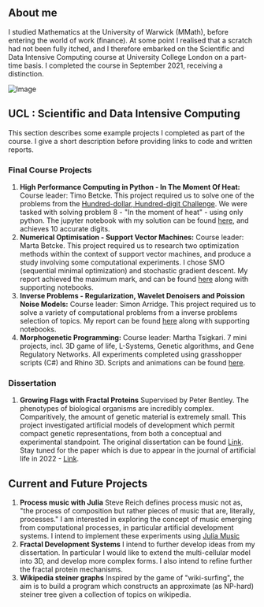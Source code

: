 ## About me

I studied Mathematics at the University of Warwick (MMath), before entering the world of work (finance). At some point I realised that a scratch had not been fully itched, and I therefore embarked on the Scientific and Data Intensive Computing course at University College London on a part-time basis. I completed the course in September 2021, receiving a distinction. 

![Image](src)

##  UCL : Scientific and Data Intensive Computing

This section describes some example projects I completed as part of the course. I give a short description before providing links to code and written reports. 

###  Final Course Projects

1. __High Performance Computing in Python - In The Moment Of Heat:__
Course leader: Timo Betcke. This project required us to solve one of the problems from the [Hundred-dollar, Hundred-digit Challenge](https://en.wikipedia.org/wiki/Hundred-dollar,_Hundred-digit_Challenge_problems). We were tasked with solving problem 8 - "In the moment of heat" - using only python. The jupyter notebook with my solution can be found [here](), and achieves 10 accurate digits.
2. __Numerical Optimisation - Support Vector Machines:__
Course leader: Marta Betcke. This project required us to research two optimization methods within the context of support vector machines, and produce a study involving some computational experiments. I chose SMO (sequential minimal optimization) and stochastic gradient descent. My report achieved the maximum mark, and can be found [here]() along with supporting notebooks. 
3. __Inverse Problems - Regularization, Wavelet Denoisers and Poission Noise Models:__
Course leader: Simon Arridge. This project required us to solve a variety of computational problems from a inverse problems selection of topics. My report can be found [here]() along with supporting notebooks.
4. __Morphogenetic Programming:__
Course leader: Martha Tsigkari. 7 mini projects, incl. 3D game of life, L-Systems, Genetic algorithms, and Gene Regulatory Networks. All experiments completed using grasshopper scripts (C#) and Rhino 3D. Scripts and animations can be found [here](). 

### Dissertation

1. __Growing Flags with Fractal Proteins__
Supervised by Peter Bentley. The phenotypes of biological organisms are incredibly complex. Comparitively, the amount of genetic material is extremely small. This project investigated artificial models of development which permit compact genetic representations, from both a conceptual and experimental
standpoint. The original dissertation can be found [Link](url). Stay tuned for the paper which is due to appear in the journal of artificial life in 2022 - [Link](url).  

## Current and Future Projects

1. __Process music with Julia__
Steve Reich defines process music not as, "the process of composition but rather pieces of music that are, literally, processes." I am interested in exploring the concept of music emerging from computational processes, in particular artificial development systems. I intend to implement these experiments using [Julia Music](url)
3. __Fractal Development Systems__ 
I intend to further develop ideas from my dissertation. In particular I would like to extend the multi-cellular model into 3D, and develop more complex forms. I also intend to refine further the fractal protein mechanisms. 
5. __Wikipedia steiner graphs__
Inspired by the game of "wiki-surfing", the aim is to build a program which constructs an approximate (as NP-hard) steiner tree given a collection of topics on wikipedia. 
